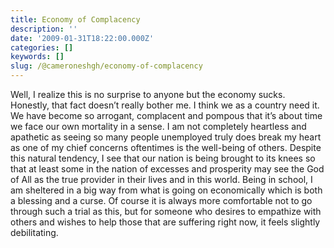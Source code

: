 ```yaml
---
title: Economy of Complacency
description: ''
date: '2009-01-31T18:22:00.000Z'
categories: []
keywords: []
slug: /@cameroneshgh/economy-of-complacency
---
```


Well, I realize this is no surprise to anyone but the economy sucks. Honestly, that fact doesn’t really bother me. I think we as a country need it. We have become so arrogant, complacent and pompous that it’s about time we face our own mortality in a sense. I am not completely heartless and apathetic as seeing so many people unemployed truly does break my heart as one of my chief concerns oftentimes is the well-being of others. Despite this natural tendency, I see that our nation is being brought to its knees so that at least some in the nation of excesses and prosperity may see the God of All as the true provider in their lives and in this world. Being in school, I am sheltered in a big way from what is going on economically which is both a blessing and a curse. Of course it is always more comfortable not to go through such a trial as this, but for someone who desires to empathize with others and wishes to help those that are suffering right now, it feels slightly debilitating.